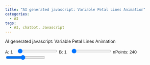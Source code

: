 ```yaml
---
title: "AI generated javascript: Variable Petal Lines Animation"
categories:
  - AI
tags:
  - AI, chatbot, Javascript
---
```


AI generated javascript: Variable Petal Lines Animation


<style>
        .controls {
            margin: 10px 0;
            font-family: Arial, sans-serif;
        }
        .controls label {
            margin-right: 10px;
        }
</style>
<div class="controls">
        <label for="freqRange1">A: <span id="freqValue1">1</span></label>
        <input type="range" id="freqRange1" min="1" max="24" step="1" value="1">
        <label for="freqRange2">B: <span id="freqValue2">1</span></label>
        <input type="range" id="freqRange2" min="1" max="24" step="1" value="1">
        <label for="nPointsRange">nPoints: <span id="nPointsValue">240</span></label>
        <input type="range" id="nPointsRange" min="50" max="500" step="10" value="240">
</div>
<canvas id="animationCanvas" width="600" height="600"></canvas>
<script>

        const canvas = document.getElementById('animationCanvas');
        const ctx = canvas.getContext('2d');
        const freqRange1 = document.getElementById('freqRange1');
        const freqValue1 = document.getElementById('freqValue1');
        const freqRange2 = document.getElementById('freqRange2');
        const freqValue2 = document.getElementById('freqValue2');
        const nPointsRange = document.getElementById('nPointsRange');
        const nPointsValue = document.getElementById('nPointsValue');
        
        let FREQ1 = parseInt(freqRange1.value);
        let FREQ2 = parseInt(freqRange2.value);
        let nPoints = parseInt(nPointsRange.value);
        let step = 1;
        let rotationAngle = 0;

        freqRange1.addEventListener('input', () => {
            FREQ1 = parseInt(freqRange1.value);
            freqValue1.textContent = FREQ1;
        });

        freqRange2.addEventListener('input', () => {
            FREQ2 = parseInt(freqRange2.value);
            freqValue2.textContent = FREQ2;
        });

        nPointsRange.addEventListener('input', () => {
            nPoints = parseInt(nPointsRange.value);
            nPointsValue.textContent = nPoints;
        });

        function getPoints() {
            const points = [];
            const centerX = canvas.width / 2;
            const centerY = canvas.height / 2;
            const radius = Math.min(centerX, centerY) * 0.9;

            for (let i = 0; i < nPoints * (FREQ1 * FREQ2); i++) {
                const theta = (2 * Math.PI * i) / nPoints;
                const r = Math.cos(FREQ1 / FREQ2 * theta);
                const x = centerX + radius * r * Math.cos(theta);
                const y = centerY + radius * r * Math.sin(theta);
                points.push({ x, y });
            }

            return points;
        }

        function rotatePoints(points, angle) {
            const rotatedPoints = [];
            const centerX = canvas.width / 2;
            const centerY = canvas.height / 2;
            const rad = angle * (Math.PI / 180);

            for (const point of points) {
                const x = point.x - centerX;
                const y = point.y - centerY;

                const newX = x * Math.cos(rad) - y * Math.sin(rad);
                const newY = x * Math.sin(rad) + y * Math.cos(rad);

                rotatedPoints.push({
                    x: newX + centerX,
                    y: newY + centerY,
                });
            }

            return rotatedPoints;
        }

        function drawPoints(points) {
            ctx.clearRect(0, 0, canvas.width, canvas.height);
            ctx.fillStyle = 'blue';

            for (const point of points) {
                ctx.beginPath();
                ctx.arc(point.x, point.y, 3, 0, 2 * Math.PI);
                ctx.fill();
            }
        }

        function drawLines(points, step) {
            ctx.strokeStyle = 'blue';

            for (let i = 0; i < points.length; i++) {
                const j = (i + step) % points.length;
                ctx.strokeStyle = `hsl(${(i / points.length) * 360}, 100%, 50%)`;
                ctx.beginPath();
                ctx.moveTo(points[i].x, points[i].y);
                ctx.lineTo(points[j].x, points[j].y);
                ctx.stroke();
            }
        }

        function animate() {
            const points = getPoints();
            const rotatedPoints = rotatePoints(points, rotationAngle);
            drawPoints(rotatedPoints);
            drawLines(rotatedPoints, step);

            step = (step % (nPoints - 1)) + 1;
            rotationAngle += 3;

            setTimeout(animate, 200);
        }

        animate();
</script>
